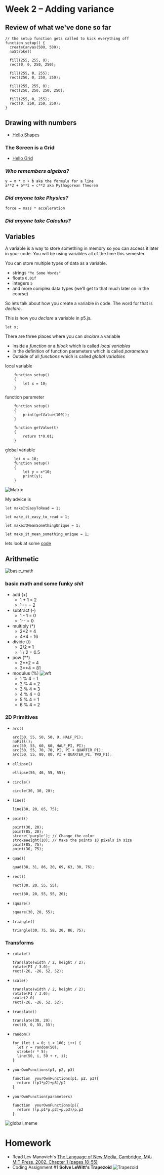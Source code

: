 # Week 2 – Adding variance
## Review of what we've done so far
```
// the setup function gets called to kick everything off
function setup() {
  createCanvas(500, 500);
  noStroke()  

  fill(255, 255, 0);
  rect(0, 0, 250, 250);
  
  fill(255, 0, 255);
  rect(250, 0, 250, 250);
  
  fill(255, 255, 0);
  rect(250, 250, 250, 250);
  
  fill(255, 0, 255);
  rect(0, 250, 250, 250);
}
```
## Drawing with numbers
- [Hello Shapes](https://editor.p5js.org/danzeeeman/sketches/l21Ut52K6)
### The Screen is a Grid
- [Hello Grid](https://editor.p5js.org/danzeeeman/sketches/aiCnAxqRZ)

### _Who remembers algebra?_
```
y = m * x + b aka the formula for a line
a**2 + b**2 = c**2 aka Pythagorean Theorem
```
### _Did anyone take Physics?_
```
force = mass * acceleration 
```
### _Did anyone take Calculus?_
## Variables    
A variable is a way to store something in memory so you can access it later in your code. You will be using variables all of the time this semester.

You can store multiple types of data as a variable.
- strings ```"Yo Some Words"```
- floats ```0.01f```
- integers  ```5```
- and more complex data types (we'll get to that much later on in the course)

So lets talk about how you create a variable in code. The word for that is _declare_. 

This is how you _declare_ a variable in p5.js.

```
let x;
```
There are three places where you can _declare_ a variable

- Inside a _function_ or a _block_ which is called _local variables_
- In the definition of function parameters which is called _parameters_
- Outside of all _functions_ which is called _global variables_

local variable
```
    function setup()
    { 
        let x = 10;
    }
```
function parameter
```
    function setup()
    {
        print(getValue(100));
    } 

    function getValue(t)
    {
        return t*0.01;
    } 
```
global variable
```
    let x = 10;
    function setup()
    {
        let y = x*10;
        print(y);
    }
```

![Matrix](images/matrix_var_names.jpg)

My advice is 

```
let makeItEasyToRead = 1;

let make_it_easy_to_read = 1;

let makeItMeanSomethingUnique = 1;

let make_it_mean_something_unique = 1;
```

lets look at some [code](https://editor.p5js.org/danzeeeman/sketches/kAGXxWYRf)

## Arithmetic
![basic_math](images/1zp2du.jpg)
### basic math and some __funky__ _shit_
* add (+)
  * 1 + 1 = 2
  * 1++ = 2
* subtract (-)
  * 1 - 1 = 0
  * 1-- = 0
* multiply (*)
  * 2*2 = 4
  * 4*4 = 16
* divide (/)
  * 2/2 = 1
  * 1 / 2 = 0.5
* pow (**)
  * 2**2 = 4
  * 3**4 = 81 
* modulus (%) 
  ![wft](images/1y62g6.jpg) 
  *  1 % 4 = 1
  *  2 % 4 = 2
  *  3 % 4 = 3
  *  4 % 4 = 0
  *  5 % 4 = 1
  *  6 % 4 = 2
### 2D Primitives

- ```arc()```
    ```
    arc(50, 55, 50, 50, 0, HALF_PI);
    noFill();
    arc(50, 55, 60, 60, HALF_PI, PI);
    arc(50, 55, 70, 70, PI, PI + QUARTER_PI);
    arc(50, 55, 80, 80, PI + QUARTER_PI, TWO_PI);
    ```
- ```ellipse()```
    ```
    ellipse(56, 46, 55, 55);
    ```
- ```circle()```
    ```
    circle(30, 30, 20);
    ```
- ```line()```
    ```
    line(30, 20, 85, 75);
    ```
- ```point()```
    ```
    point(30, 20);
    point(85, 20);
    stroke('purple'); // Change the color
    strokeWeight(10); // Make the points 10 pixels in size
    point(85, 75);
    point(30, 75);
    ```
- ```quad()```
    ```
    quad(38, 31, 86, 20, 69, 63, 30, 76);
    ```
- ```rect()```
    ```
    rect(30, 20, 55, 55);
    ```
    ```
    rect(30, 20, 55, 55, 20);
    ```
- ```square()```
    ```
    square(30, 20, 55);
    ```
- ```triangle()```
    ```
    triangle(30, 75, 58, 20, 86, 75);
    ```

### Transforms
- ```rotate()```
  ```
  translate(width / 2, height / 2);
  rotate(PI / 3.0);
  rect(-26, -26, 52, 52);
  ```
- ```scale()```  
  ```
  translate(width / 2, height / 2);
  rotate(PI / 3.0);
  scale(2.0)
  rect(-26, -26, 52, 52);
  ```
- ```translate()```
  ```
  translate(30, 20);
  rect(0, 0, 55, 55);
  ```  

- ```random()```
  ```
  for (let i = 0; i < 100; i++) {
    let r = random(50);
    stroke(r * 5);
    line(50, i, 50 + r, i);
  }
  ```

* ```yourOwnFunctions(p1, p2, p3)```

  ```
  function  yourOwnFunctions(p1, p2, p3){
    return ((p1*p2)+p3)/p2
  }
  ```
* ```yourOwnFunction(parameters)```

  ```
  function  yourOwnFunctions(p){
    return ((p.p1*p.p2)+p.p3)/p.p2
  }
  ```
![global_meme](images/you-dont-ever-have-to-pass-parameters-if-every-variable-66493518.png)

# Homework
* Read Lev Manovich's [The Language of New Media, Cambridge, MA: MIT Press, 2002. Chapter 1 (pages 18-55)](pdfs/Manovich-Lev_The_Language_of_the_New_Media.pdf)
* Coding Assignment #1 __Solve LeWitt's Trapezoid__ 
![Trapezoid](images/lewitt-trapezoid.jpeg)
